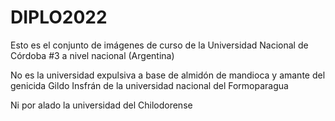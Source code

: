 # DIPLO2022

Esto es el conjunto de imágenes de curso de la Universidad Nacional de Córdoba #3 a nivel nacional (Argentina)

No es la universidad expulsiva a base de almidón de mandioca y amante del genicida Gildo Insfrán de la universidad nacional del Formoparagua

Ni por alado la universidad del Chilodorense 
